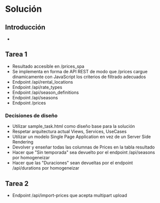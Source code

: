 # Solución

## Introducción
- 

## Tarea 1
- Resultado accesible en /prices_spa
- Se implementa en forma de API REST de modo que /prices cargue dinamicamente con JavaScript los criterios de filtrado adecuados
- Endpoint /api/rental_locations
- Endpoint /api/rate_types
- Endpoint /api/season_definitions
- Endpoint /api/seasons
- Endpoint /prices

### Decisiones de diseño
- Utilizar sample_task.html como diseño base para la solución
- Respetar arquitectura actual Views, Services, UseCases
- Utilizar un modelo Single Page Application en vez de un Server Side Rendering
- Devolver y enseñar todas las columnas de Prices en la tabla resultado
- Hacer que "Sin temporada" sea devuelto por el endpoint /api/seasons por homogeneizar
- Hacer que las "Duraciones" sean devueltas por el endpoint /api/durations por homogeneizar


## Tarea 2
- Endpoint /api/import-prices que acepta multipart upload
